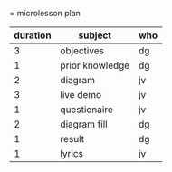 = microlesson plan

|duration|subject|who|
|---|---|---|
|3|objectives|dg|
|1|prior knowledge|dg|
|2|diagram|jv|
|3|live demo|jv|
|1|questionaire|jv|
|2|diagram fill|dg|
|1|result|dg|
|1|lyrics|jv|
